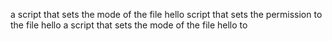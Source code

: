  a script that sets the mode of the file hello
script that sets the permission to the file hello
 a script that sets the mode of the file hello to
